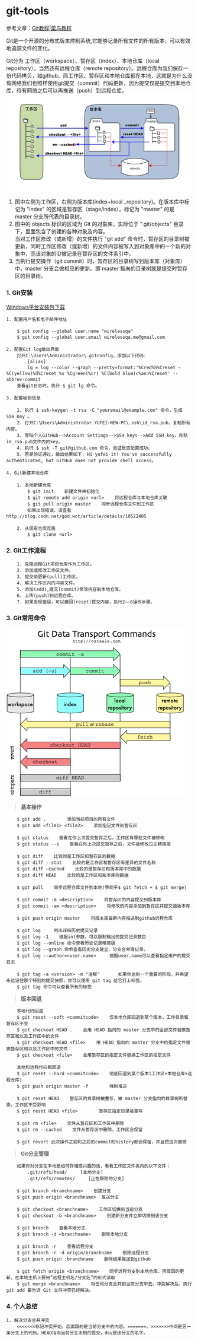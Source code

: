 # git-tools  
参考文章：[Git教程|菜鸟教程](http://www.runoob.com/git/git-workspace-index-repo.html)  

Git是一个开源的分布式版本控制系统,它能够记录所有文件的所有版本，可以有效地追踪文件的变化。  

Git分为 工作区（workspace）、暂存区（index）、本地仓库（local repository），当然还有远程仓库（remote repository）。远程仓库为我们保存一份代码拷贝，如github。而工作区、暂存区和本地仓库都在本地，这就是为什么没有网络我们也照样使用git提交（commit）代码更新，因为提交仅是提交到本地仓库，待有网络之后可以再推送（push）到远程仓库。  
![Git工作流程](https://github.com/yufei-it/git-tools/raw/master/images/git_stage_workflow.png)  
1. 图中左侧为工作区，右侧为版本库(index+local _repository)。在版本库中标记为 "index" 的区域是暂存区（stage/index），标记为 "master" 的是 master 分支所代表的目录树。  
2. 图中的 objects 标识的区域为 Git 的对象库，实际位于 ".git/objects" 目录下，里面包含了创建的各种对象及内容。  
当对工作区修改（或新增）的文件执行 "git add" 命令时，暂存区的目录树被更新，同时工作区修改（或新增）的文件内容被写入到对象库中的一个新的对象中，而该对象的ID被记录在暂存区的文件索引中。  
3. 当执行提交操作（git commit）时，暂存区的目录树写到版本库（对象库）中，master 分支会做相应的更新。即 master 指向的目录树就是提交时暂存区的目录树。  

### 1. Git安装  
[Windows平台安装包下载](https://git-for-windows.github.io/)

	1. 配置用户名和电子邮件地址  

		$ git config --global user.name "wirelessqa" 
        $ git config --global user.email wirelessqa.me@gmail.com 

	2. 配置Git log输出界面  
		打开C:\Users\Administrator\.gitconfig，添加以下代码:
			[alias]
			lg = log --color --graph --pretty=format:'%Cred%h%Creset -%C(yellow)%d%Creset %s %Cgreen(%cr) %C(bold blue)<%an>%Creset' --abbrev-commit  
		查看git日志时，执行 $ git lg 命令。

	3. 配置秘钥信息

		1. 执行 $ ssh-keygen -t rsa -C "youremail@example.com" 命令，生成 SSH Key 。
		2. 打开C:\Users\Administrator.YUFEI-NEW-PC\.ssh\id_rsa.pub，复制所有内容。
		3. 登陆个人GitHub-->Account Settings-->SSH keys-->Add SSH key，粘贴id_rsa.pub文件内的key。
		4. 执行 $ ssh -T git@github.com 命令，验证是否配置成功。
		5. 若是验证通过，输出结果如下: Hi yufei-it! You've successfully authenticated, but GitHub does not provide shell access。

	4. Git新建本地仓库

		1. 本地新建仓库
			$ git init    新建文件夹初始化
			$ git remote add origin <url>    将远程仓库与本地仓库关联
			$ git pull origin master    同步远程仓库文件到工作区
			如果出现错误，请查看 http://blog.csdn.net/god_wot/article/details/10522405
			
		2. 从现有仓库克隆
			$ git clone <url>
		
### 2. Git工作流程  

		1. 克隆远程Git项目仓库作为工作区。
		2. 添加或修改工作区文件。
		3. 提交前更新(pull)工作区。
		4. 解决工作区内的冲突文件。
		5. 添加(add),提交(commit)修改内容到本地仓库。
		6. 上传(push)到远程仓库。
		7. 如果发现错误，可以撤回(reset)提交内容，执行2——6操作步骤。
  
### 3. Git常用命令  
![Git工作命令](https://github.com/yufei-it/git-tools/raw/master/images/git_work_order.png)   
> **基本操作**  

	    $ git add .        添加当前项目的所有文件
	    $ git add <file1> <file2>    添加指定文件到暂存区
	
	    $ git status    查看在你上次提交暂存之后，工作区有哪些文件被修改
		$ git status --s    查看在你上次提交暂存之后，文件被修改日志精简版
	
	    $ git diff    比较的是工作区和暂存区的数据
	    $ git diff --stat    比较的是工作区和暂存区有差异的文件名称
	    $ git diff –cached    比较的是暂存区和版本库中的数据
	    $ git diff HEAD    比较的是工作区和版本库的数据
	
	    $ git pull    同步远程仓库文件到本地(等同于$ git fetch + $ git merge)
	
	    $ git commit -m <description>    将暂存区的内容提交到版本库
	    $ git commit -am <description>    将修改的内容添加到暂存区并提交道版本库
	
	    $ git push origin master    将版本库最新内容推送到github远程仓库
	
	    $ git log     列出详细历史提交记录
	    $ git log -1    根据int参数，可以限制输出的提交记录数目
	    $ git log --online 命令查看历史记录精简版
	    $ git log --graph 命令查看历史分支建立、分支合并等记录。
	    $ git log --author=<user.name>     根据user.name可以查看指定用户的提交日志
	 
	    $ git tag -a <version> -m "注解"       如果你达到一个重要的阶段，并希望永远记住那个特别的提交快照，你可以使用 git tag 给它打上标签。
	    $ git tag 命令可以查看所有的标签

> **版本回退**  

		本地代码回退
	    $ git reset --soft <commitcode>    仅本地仓库回退到某个版本，工作目录和暂存区不变
	    $ git checkout HEAD .    会用 HEAD 指向的 master 分支中的全部文件替换暂存区和以及工作区中的文件
	    $ git checkout HEAD <file>    用 HEAD 指向的 master 分支中的指定文件替换暂存区和以及工作区中的文件
	    $ git checkout <file>    会用暂存区的指定文件替换工作区的指定文件
	
	    本地和远程代码都回退
	    $ git reset --hard <commitcode>    彻底回退到某个版本(工作区+本地仓库+远程仓库)
	    $ git push origin master -f        强制推送
	
	    $ git reset HEAD    暂存区的目录树被重写，被 master 分支指向的目录树所替换，工作区不受影响
	    $ git reset HEAD <file>        暂存区指定目录被重写
	
	    $ git rm <file>    文件从暂存区和工作区中删除
	    $ git rm --cached    文件从暂存区中删除，工作区会保留
	
	    $ git revert 此次操作之前和之后的commit和history都会保留，并且把这次撤销
	
> **Git分支管理**  

	    如果你对分支在本地是如何存储感兴趣的话，看看工作区文件夹内的以下文件：
		    .git/refs/head/     [本地分支]
		    .git/refs/remotes/     [正在跟踪的分支]
	
	    $ git branch <branchname>    创建分支
	    $ git push origin <branchname>  推送分支
	
	    $ git checkout <branchname>    工作区切换到当前分支
	    $ git checkout -b <branchname>    创建新分支并立即切换到该分支
	
	    $ git branch    查看本地分支
	    $ git branch -d <branchname>    删除本地分支
	
	    $ git branch -r    查看远程分支
	    $ git branch -r -d origin/branchname    删除远程分支
	    $ git push origin :branchname    删除结果推送到github
	
	    $ git fetch origin <branchname>    同步远程分支到本地仓库，所取回的更新，在本地主机上要用”远程主机名/分支名”的形式读取
	    $ git merge <branchname>    将任何分支合并到当前分支中去。冲突解决后，执行 git add 要告诉 Git 文件冲突已经解决。

### 4. 个人总结
	1. 解决分支合并冲突  
		<<<<<<<标记冲突开始，后面跟的是当前分支中的内容。=======，>>>>>>>中间是另一条分支上的代码。HEAD指向当前分支末梢的提交，dev是该分支的名字。
